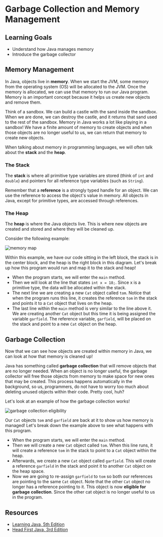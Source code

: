 # Garbage Collection and Memory Management

## Learning Goals

- Understand how Java manages memory
- Introduce the garbage collector

## Memory Management

In Java, objects live in **memory**. When we start the JVM, some memory from the operating system (OS) will be
allocated to the JVM. Once the memory is allocated, we can use that memory to run our Java program. Memory is an
important concept because it helps us create new objects and remove them. 

Think of a sandbox. We can build a castle with the sand inside the sandbox. When we are done, we can destroy the
castle, and it returns that sand used to the rest of the sandbox. Memory in Java works a lot like playing in a sandbox!
We have a finite amount of memory to create objects and when those objects are no longer useful to us, we can return
that memory to create new objects. 

When talking about memory in programming languages, we will often talk about the **stack** and the **heap**. 

### The Stack

The **stack** is where all primitive type variables are stored (think of `int` and `double`) and pointers for all
reference type variables (such as `String`). 

Remember that a **reference** is a strongly typed handle for an object. We can use the reference to access the object's
value in memory. All objects in Java, except for primitive types, are accessed through references. 

### The Heap

The **heap** is where the Java objects live. This is where new objects are created and stored and where they will be
cleaned up. 

Consider the following example:

![memory map](https://curriculum-content.s3.amazonaws.com/java-mod-1/garbage-collection-and-memory-management/Memory-1.png)

Within this example, we have our code sitting in the left block, the stack is in the center block, and the heap is the
right block in this diagram. Let's break up how this program would run and map it to the stack and heap!

- When the program starts, we will enter the `main` method.
- Then we will look at the line that states `int x = 18;`. Since x is a primitive type, the data will be allocated
within the stack.
- The next line we are creating a new `Cat` object called `tom`. Notice that when the program runs this line, it creates
the reference `tom` in the stack and points it to a `Cat` object that lives on the heap.
- The last line within the `main` method is very similar to the line above it. We are creating another `Cat` object but
this time it is being assigned the variable `garfield`. The reference variable, `garfield`, will be placed on the stack
and point to a new `Cat` object on the heap. 

## Garbage Collection

Now that we can see how objects are created within memory in Java, we can look at how that memory is cleaned up!

Java has something called **garbage collection** that will remove objects that are no longer needed. When an object is
no longer useful, the garbage collector will free those objects from memory to make space for new ones that may be
created. This process happens automatically in the background, so us, programmers, do not have to worry too much about
deleting unused objects within their code. Pretty cool, huh? 

Let's look at an example of how the garbage collection works!

![garbage collection eligibility](https://curriculum-content.s3.amazonaws.com/java-mod-1/garbage-collection-and-memory-management/Memory-2.png)

Our `Cat` objects `tom` and `garfield` are back at it to show us how memory is managed! Let's break down the example
above to see what happens with this program.

- When the program starts, we will enter the `main` method.
- Then we will create a new `Cat` object called `tom`. When this line runs, it will create a reference `tom` in the
stack to point to a `Cat` object within the heap.
- Afterwards, we create a new `Cat` object called `garfield`. This will create a reference `garfield` in the stack and
point it to another `Cat` object on the heap space.
- Now we are going to re-assign `garfield` to `tom` so both our references are pointing to the same `Cat` object. Note
that the other `Cat` object no longer has a reference pointing to it. This object is now **eligible for garbage**
**collection**. Since the other cat object is no longer useful to us in the program.

## Resources

- [Learning Java, 5th Edition](https://learning.oreilly.com/library/view/learning-java-5th/9781492056263/ch01.html#learnjava5-CHP-1-SECT-4.3)
- [Head First Java, 3rd Edition](https://learning.oreilly.com/library/view/head-first-java/9781492091646/ch09.html#the_stack_and_the_heap_where_things_live)
